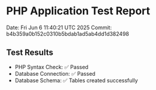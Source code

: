 # PHP Application Test Report
Date: Fri Jun  6 11:40:21 UTC 2025
Commit: b4b359a0b152c0310b5bdab1ad5ab4dd1d382498

## Test Results
- PHP Syntax Check: ✅ Passed
- Database Connection: ✅ Passed
- Database Schema: ✅ Tables created successfully
